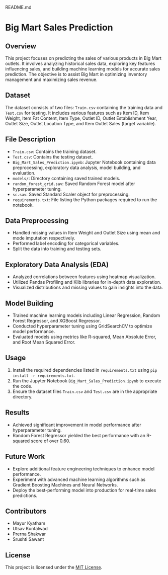 README.md

# Big Mart Sales Prediction

## Overview
This project focuses on predicting the sales of various products in Big Mart outlets. It involves analyzing historical sales data, exploring key features influencing sales, and building machine learning models for accurate sales prediction. The objective is to assist Big Mart in optimizing inventory management and maximizing sales revenue.

## Dataset
The dataset consists of two files: `Train.csv` containing the training data and `Test.csv` for testing. It includes various features such as Item ID, Item Weight, Item Fat Content, Item Type, Outlet ID, Outlet Establishment Year, Outlet Size, Outlet Location Type, and Item Outlet Sales (target variable).

## File Description
- `Train.csv`: Contains the training dataset.
- `Test.csv`: Contains the testing dataset.
- `Big_Mart_Sales_Prediction.ipynb`: Jupyter Notebook containing data preprocessing, exploratory data analysis, model building, and evaluation.
- `models/`: Directory containing saved trained models.
- `random_forest_grid.sav`: Saved Random Forest model after hyperparameter tuning.
- `sc.sav`: Saved Standard Scaler object for preprocessing.
- `requirements.txt`: File listing the Python packages required to run the notebook.

## Data Preprocessing
- Handled missing values in Item Weight and Outlet Size using mean and mode imputation respectively.
- Performed label encoding for categorical variables.
- Split the data into training and testing sets.

## Exploratory Data Analysis (EDA)
- Analyzed correlations between features using heatmap visualization.
- Utilized Pandas Profiling and Klib libraries for in-depth data exploration.
- Visualized distributions and missing values to gain insights into the data.

## Model Building
- Trained machine learning models including Linear Regression, Random Forest Regressor, and XGBoost Regressor.
- Conducted hyperparameter tuning using GridSearchCV to optimize model performance.
- Evaluated models using metrics like R-squared, Mean Absolute Error, and Root Mean Squared Error.

## Usage
1. Install the required dependencies listed in `requirements.txt` using `pip install -r requirements.txt`.
2. Run the Jupyter Notebook `Big_Mart_Sales_Prediction.ipynb` to execute the code.
3. Ensure the dataset files `Train.csv` and `Test.csv` are in the appropriate directory.

## Results
- Achieved significant improvement in model performance after hyperparameter tuning.
- Random Forest Regressor yielded the best performance with an R-squared score of over 0.60.

## Future Work
- Explore additional feature engineering techniques to enhance model performance.
- Experiment with advanced machine learning algorithms such as Gradient Boosting Machines and Neural Networks.
- Deploy the best-performing model into production for real-time sales predictions.

## Contributors
- Mayur Kyatham
- Utsav Kuntalwad
- Prerna Shakwar
- Srushti Sawant

## License
This project is licensed under the [MIT License](https://opensource.org/licenses/MIT).
